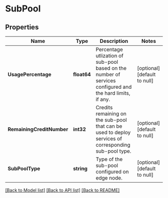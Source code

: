 # SubPool

## Properties
Name | Type | Description | Notes
------------ | ------------- | ------------- | -------------
**UsagePercentage** | **float64** | Percentage utlization of sub-pool based on the number of services configured and the hard limits, if any.  | [optional] [default to null]
**RemainingCreditNumber** | **int32** | Credits remaining on the sub-pool that can be used to deploy services of corresponding sub-pool type.  | [optional] [default to null]
**SubPoolType** | **string** | Type of the sub-pool configured on edge node. | [optional] [default to null]

[[Back to Model list]](../README.md#documentation-for-models) [[Back to API list]](../README.md#documentation-for-api-endpoints) [[Back to README]](../README.md)


